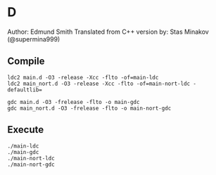 # D

Author: Edmund Smith
Translated from C++ version by: Stas Minakov (@supermina999)

## Compile

```
ldc2 main.d -O3 -release -Xcc -flto -of=main-ldc
ldc2 main_nort.d -O3 -release -Xcc -flto -of=main-nort-ldc -defaultlib= 
```

```
gdc main.d -O3 -frelease -flto -o main-gdc
gdc main_nort.d -O3 -frelease -flto -o main-nort-gdc
```

## Execute

```
./main-ldc
./main-gdc
./main-nort-ldc
./main-nort-gdc
```
